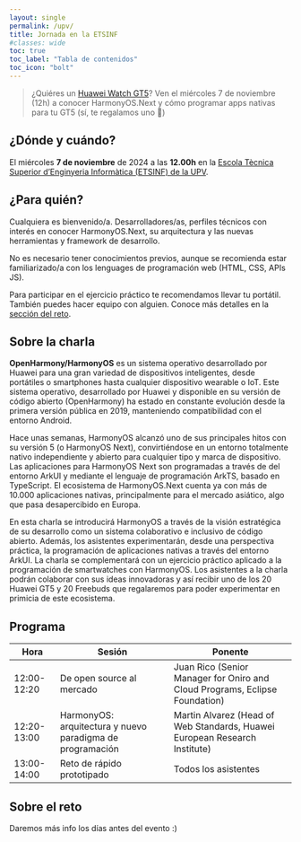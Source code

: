 ```yaml
---
layout: single
permalink: /upv/
title: Jornada en la ETSINF
#classes: wide
toc: true
toc_label: "Tabla de contenidos"
toc_icon: "bolt"
---
```


> ¿Quiéres un [Huawei Watch GT5](https://consumer.huawei.com/es/wearables/watch-gt5/specs/)? Ven el miércoles 7 de noviembre (12h) a conocer HarmonyOS.Next y cómo programar apps nativas para tu GT5 (sí, te regalamos uno 🙂)

## ¿Dónde y cuándo?

El miércoles __7 de noviembre__ de 2024 a las __12.00h__ en la [Escola Tècnica Superior d’Enginyeria Informàtica (ETSINF) de la UPV](https://www.upv.es/entidades/etsinf/).

## ¿Para quién?

Cualquiera es bienvenido/a. Desarrolladores/as, perfiles técnicos con interés en conocer HarmonyOS.Next, su arquitectura y las nuevas herramientas y framework de desarrollo. 

No es necesario tener conocimientos previos, aunque se recomienda estar familiarizado/a con los lenguages de programación web (HTML, CSS, APIs JS).

Para participar en el ejercicio práctico te recomendamos llevar tu portátil. También puedes hacer equipo con alguien. Conoce más detalles en la [sección del reto](#sobre-el-reto). 

## Sobre la charla 

__OpenHarmony/HarmonyOS__ es un sistema operativo desarrollado por Huawei para una gran variedad de dispositivos inteligentes, desde portátiles o smartphones hasta cualquier dispositivo wearable o IoT. Este sistema operativo, desarrollado por Huawei y disponible en su versión de código abierto (OpenHarmony) ha estado en constante evolución desde la primera versión pública en 2019, manteniendo compatibilidad con el entorno Android. 

Hace unas semanas, HarmonyOS alcanzó uno de sus principales hitos con su versión 5 (o HarmonyOS Next), convirtiéndose en un entorno totalmente nativo independiente y abierto para cualquier tipo y marca de dispositivo. Las aplicaciones para HarmonyOS Next son programadas a través de del entorno ArkUI y mediante el lenguaje de programación ArkTS, basado en TypeScript. El ecosistema de HarmonyOS.Next cuenta ya con más de 10.000 aplicaciones nativas, principalmente para el mercado asiático, algo que pasa desapercibido en Europa.

En esta charla se introducirá HarmonyOS a través de la visión estratégica de su desarrollo como un sistema colaborativo e inclusivo de código abierto. Además, los asistentes experimentarán, desde una perspectiva práctica, la programación de aplicaciones nativas a través del entorno ArkUI. La charla se complementará con un ejercicio práctico aplicado a la programación de smartwatches con HarmonyOS. Los asistentes a la charla podrán colaborar con sus ideas innovadoras y así recibir uno de los 20 Huawei GT5 y 20 Freebuds que regalaremos para poder experimentar en primicia de este ecosistema.

## Programa

| Hora | Sesión | Ponente |
|------|--------|---------|
| 12:00-12:20 | De open source al mercado | Juan Rico (Senior Manager for Oniro and Cloud Programs, Eclipse Foundation) |
| 12:20-13:00 | HarmonyOS: arquitectura y nuevo paradigma de programación | Martin Alvarez (Head of Web Standards, Huawei European Research Institute)|
| 13:00-14:00 | Reto de rápido prototipado | Todos los asistentes |

## Sobre el reto

Daremos más info los días antes del evento :)
